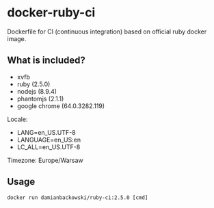 # docker-ruby-ci

Dockerfile for CI (continuous integration) based on official ruby docker image.

## What is included?

* xvfb
* ruby (2.5.0)
* nodejs (8.9.4)
* phantomjs (2.1.1)
* google chrome (64.0.3282.119)

Locale:

* LANG=en_US.UTF-8
* LANGUAGE=en_US:en
* LC_ALL=en_US.UTF-8

Timezone: Europe/Warsaw

## Usage 

```
docker run damianbackowski/ruby-ci:2.5.0 [cmd]
```
